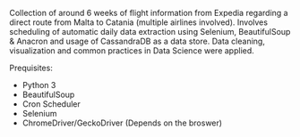 Collection of around 6 weeks of flight information from Expedia regarding a direct route from Malta to Catania (multiple airlines involved). Involves scheduling of automatic daily data extraction using Selenium, BeautifulSoup & Anacron and usage of CassandraDB as a data store. Data cleaning, visualization and common practices in Data Science were applied.

Prequisites:
- Python 3
- BeautifulSoup
- Cron Scheduler
- Selenium
- ChromeDriver/GeckoDriver (Depends on the broswer)
